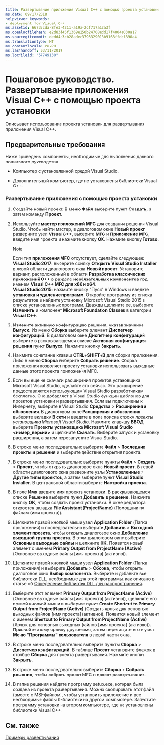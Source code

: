 ```yaml
---
title: Развертывание приложения Visual C++ с помощью проекта установки
ms.date: 09/17/2018
helpviewer_keywords:
- deployment for Visual C++
ms.assetid: 66735cda-8fe3-4211-a19a-2cf717a12a3f
ms.openlocfilehash: e2d83d45f1369e250b24708edd17f4004e030a17
ms.sourcegitcommit: dedd4c3cb28adec3793329018b9163ffddf890a4
ms.translationtype: HT
ms.contentlocale: ru-RU
ms.lasthandoff: 03/11/2019
ms.locfileid: "57749130"
---
```

# <a name="walkthrough-deploying-a-visual-c-application-by-using-a-setup-project"></a>Пошаговое руководство. Развертывание приложения Visual C++ с помощью проекта установки

Описывает использование проекта установки для развертывания приложения Visual C++.

## <a name="prerequisites"></a>Предварительные требования

Ниже приведены компоненты, необходимые для выполнения данного пошагового руководства.

- Компьютер с установленной средой Visual Studio.

- Дополнительный компьютер, где не установлены библиотеки Visual C++.

### <a name="to-deploy-an-application-by-using-a-setup-project"></a>Развертывание приложения с помощью проекта установки

1. Создайте новый проект. В меню **Файл** выберите пункт **Создать**, а затем команду **Проект**.

1. Используйте **мастер приложений MFC** для создания решения Visual Studio. Чтобы найти мастер, в диалоговом окне **Новый проект** разверните узел **Visual C++**, выберите **MFC** и **Приложение MFC**, введите имя проекта и нажмите кнопку **ОК**. Нажмите кнопку **Готово**.

   > [!NOTE]
   > Если тип **приложения MFC** отсутствует, сделайте следующее:<br/>
   > **Visual Studio 2017**: выберите ссылку **Открыть Visual Studio Installer** в левой области диалогового окна **Новый проект**. Установите вариант, расположенный в области **Разработка классических приложений C++** в разделе **необязательных компонентов** под именем **Visual C++ MFC для x86 и x64**.<br/>
   > **Visual Studio 2015**: нажмите кнопку "Пуск" в Windows и введите **установка и удаление программ**. Откройте программу из списка результатов и найдите установку Microsoft Visual Studio 2015 в списке установленных программ. Дважды щелкните ее, выберите **Изменить** и компонент **Microsoft Foundation Classes** в категории **Visual C++**.

1. Измените активную конфигурацию решения, указав значение **Выпуск**. Из меню **Сборка** выберите элемент **Диспетчер конфигураций**. В диалоговом окне **Диспетчер конфигураций** выберите в раскрывающемся списке **Активная конфигурация решения** пункт **Выпуск**. Нажмите кнопку **Закрыть**.

1. Нажмите сочетание клавиш **CTRL**+**SHIFT**+**B** для сборки приложения. Либо в меню **Сборка** выберите **Собрать решение**. Сборка приложения позволяет проекту установки использовать выходные данные этого проекта приложения MFC.

1. Если вы еще не скачали расширения проектов установщика Microsoft Visual Studio, сделайте это сейчас. Это расширение предоставляется использующим Visual Studio разработчикам бесплатно. Оно добавляет в Visual Studio функции шаблонов для проектов установки и развертывания. Если вы подключены к Интернету, выберите в Visual Studio **Средства** > **Расширения и обновления**. В диалоговом окне **Расширения и обновления** выберите вкладку **В сети** и введите в поле поиска строку *проекты установщика Microsoft Visual Studio*. Нажмите клавишу **ВВОД**, выберите **Проекты установщика Microsoft Visual Studio \<номер_версии>** и щелкните **Скачать**. Выберите запуск и установку расширения, а затем перезапустите Visual Studio.

1. В строке меню последовательно выберите **Файл** > **Последние проекты и решения** и выберите действие открытия проекта.

1. В строке меню последовательно выберите пункты **Файл** > **Создать** > **Проект**, чтобы открыть диалоговое окно **Новый проект**. В левой области диалогового окна разверните узлы **Установленные** > **Другие типы проектов**, а затем выберите пункт **Visual Studio Installer**. В центральной области выберите **Настройка проекта**.

1. В поле **Имя** введите имя проекта установки. В раскрывающемся списке **Решение** выберите пункт **Добавить в решение**. Нажмите кнопку **ОК**, чтобы создать проект установки. В окне редактора откроется вкладка **File Assistant (ProjectName)** (Помощник по файлам (имя проекта)).

1. Щелкните правой кнопкой мыши узел **Application Folder** (Папка приложения) и последовательно выберите **Добавить** > **Выходной элемент проекта**, чтобы открыть диалоговое окно **Добавление выходной группы проекта**. В этом диалоговом окне выберите **Основные выходные файлы** и щелкните **OK**. Появится новый элемент с именем **Primary Output from ProjectName (Active)** (Основные выходные файлы [имя проекта] (активно)).

1. Щелкните правой кнопкой мыши узел **Application Folder** (Папка приложения) и выберите **Добавить** > **Сборка**, чтобы открыть диалоговое окно **Выбор компонента**. Выберите и добавьте все библиотеки DLL, необходимые для этой программы, как описано в статье об [Определение библиотек DLL для распространения](determining-which-dlls-to-redistribute.md).

1. Выберите этот элемент **Primary Output from ProjectName (Active)** (Основные выходные файлы [имя проекта] (активно)), щелкните его правой кнопкой мыши и выберите пункт **Create Shortcut to Primary Output from ProjectName (Active)** (Создать ярлык для основных выходных файлов [имя проекта] (активно)). Появится новый элемент с именем **Shortcut to Primary Output from ProjectName (Active)** (Ярлык для основных выходных файлов [имя проекта] (активно)). Присвойте этому ярлыку другое имя, затем перетащите его в узел **Меню "Программы" пользователя** в левой части окна.

1. В строке меню последовательно выберите пункты **Сборка** > **Диспетчер конфигураций**. В таблице **Проект** установите флажок в столбце **Сборка** для проекта развертывания. Нажмите кнопку **Закрыть**.

1. В строке меню последовательно выберите **Сборка** > **Собрать решение**, чтобы собрать проект MFC и проект развертывания.

1. В папке решения найдите программу setup.exe, которая была создана из проекта развертывания. Можно скопировать этот файл (вместе с MSI-файлом), чтобы установить приложение и все необходимые файлы библиотеки на другом компьютере. Запустите программу установки на втором компьютере, где не установлены библиотеки Visual C++.

## <a name="see-also"></a>См. также

[Примеры развертывания](deployment-examples.md)<br/>
